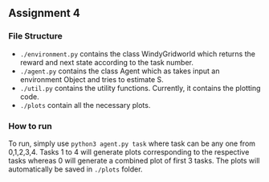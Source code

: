 ## Assignment 4

### File Structure

+ ``./environment.py`` contains the class WindyGridworld which returns the reward and next state according to the task number.
+ ``./agent.py`` contains the class Agent which as takes input an environment Object and tries to estimate S.
+ ``./util.py`` contains the utility functions. Currently, it contains the plotting code.
+ ``./plots`` contain all the necessary plots.

### How to run
To run, simply use ```python3 agent.py task``` where task can be any one from 0,1,2,3,4.
Tasks 1 to 4 will generate plots corresponding to the respective tasks whereas 0 will generate a combined plot of first 3 tasks.
The plots will automatically be saved in ``./plots`` folder.